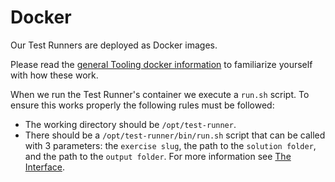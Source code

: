 # Docker

Our Test Runners are deployed as Docker images.

Please read the [general Tooling docker information](/docs/building/tooling/docker) to familiarize yourself with how these work.

When we run the Test Runner's container we execute a `run.sh` script.
To ensure this works properly the following rules must be followed:

- The working directory should be `/opt/test-runner`.
- There should be a `/opt/test-runner/bin/run.sh` script that can be called with 3 parameters:
  the `exercise slug`, the path to the `solution folder`, and the path to the `output folder`.
  For more information see [The Interface](/docs/building/tooling/test-runners/interface).
